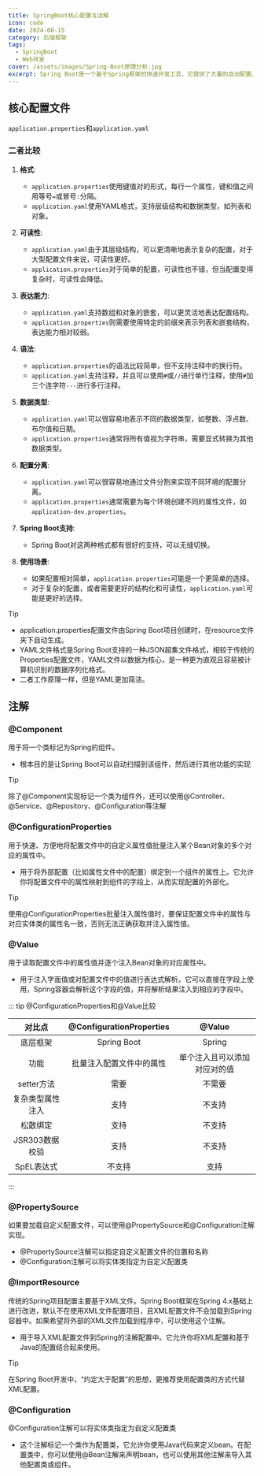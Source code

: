 ```yaml
---
title: SpringBoot核心配置与注解
icon: code
date: 2024-08-15
category: 后端框架
tags:
  - SpringBoot
  - Web开发
cover: /assets/images/Spring-Boot原理分析.jpg
excerpt: Spring Boot是一个基于Spring框架的快速开发工具，它提供了大量的自动配置、简化的依赖管理和监控功能，使得开发者可以快速构建基于Spring的应用。
---
```

## 核心配置文件

`application.properties`和`application.yaml`

### 二者比较

1. **格式**:
    
    - `application.properties`使用键值对的形式，每行一个属性，键和值之间用等号`=`或冒号`:`分隔。
    - `application.yaml`使用YAML格式，支持层级结构和数据类型，如列表和对象。

2. **可读性**:
    
    - `application.yaml`由于其层级结构，可以更清晰地表示复杂的配置，对于大型配置文件来说，可读性更好。
    - `application.properties`对于简单的配置，可读性也不错，但当配置变得复杂时，可读性会降低。

3. **表达能力**:
    
    - `application.yaml`支持数组和对象的嵌套，可以更灵活地表达配置结构。
    - `application.properties`则需要使用特定的前缀来表示列表和嵌套结构，表达能力相对较弱。

4. **语法**:
    
    - `application.properties`的语法比较简单，但不支持注释中的换行符。
    - `application.yaml`支持注释，并且可以使用`#`或`//`进行单行注释，使用`#`加三个连字符`---`进行多行注释。

5. **数据类型**:
    
    - `application.yaml`可以很容易地表示不同的数据类型，如整数、浮点数、布尔值和日期。
    - `application.properties`通常将所有值视为字符串，需要显式转换为其他数据类型。

6. **配置分离**:
    
    - `application.yaml`可以很容易地通过文件分割来实现不同环境的配置分离。
    - `application.properties`通常需要为每个环境创建不同的属性文件，如`application-dev.properties`。

7. **Spring Boot支持**:
    
    - Spring Boot对这两种格式都有很好的支持，可以无缝切换。

8. **使用场景**:
    
    - 如果配置相对简单，`application.properties`可能是一个更简单的选择。
    - 对于复杂的配置，或者需要更好的结构化和可读性，`application.yaml`可能是更好的选择。

> [!tip]
> - application.properties配置文件由Spring Boot项目创建时，在resource文件夹下自动生成。
> - YAML文件格式是Spring Boot支持的一种JSON超集文件格式，相较于传统的Properties配置文件，YAML文件以数据为核心，是一种更为直观且容易被计算机识别的数据序列化格式。
> - 二者工作原理一样，但是YAML更加简洁。

## 注解

### @Component

用于将一个类标记为Spring的组件。

- 根本目的是让Spring Boot可以自动扫描到该组件，然后进行其他功能的实现

> [!tip]
> 除了@Component实现标记一个类为组件外，还可以使用@Controller、@Service、@Repository、@Configuration等注解

### @ConfigurationProperties

用于快速、方便地将配置文件中的自定义属性值批量注入某个Bean对象的多个对应的属性中。

- 用于将外部配置（比如属性文件中的配置）绑定到一个组件的属性上。它允许你将配置文件中的属性映射到组件的字段上，从而实现配置的外部化。

> [!tip]
> 使用@ConfigurationProperties批量注入属性值时，要保证配置文件中的属性与对应实体类的属性名一致，否则无法正确获取并注入属性值。

### @Value

用于读取配置文件中的属性值并逐个注入Bean对象的对应属性中。

- 用于注入字面值或对配置文件中的值进行表达式解析。它可以直接在字段上使用，Spring容器会解析这个字段的值，并将解析结果注入到相应的字段中。

::: tip @ConfigurationProperties和@Value比较

|    对比点     | @ConfigurationProperties |     @Value     |
| :--------: | :----------------------: | :------------: |
|    底层框架    |       Spring Boot        |     Spring     |
|     功能     |       批量注入配置文件中的属性       | 单个注入且可以添加对应对的值 |
|  setter方法  |            需要            |      不需要       |
|  复杂类型属性注入  |            支持            |      不支持       |
|    松散绑定    |            支持            |      不支持       |
| JSR303数据校验 |            支持            |      不支持       |
|  SpEL表达式   |           不支持            |       支持       |

:::

### @PropertySource

如果要加载自定义配置文件，可以使用@PropertySource和@Configuration注解实现。

- @PropertySource注解可以指定自定义配置文件的位置和名称
- @Configuration注解可以将实体类指定为自定义配置类

### @ImportResource

传统的Spring项目配置主要基于XML文件。Spring Boot框架在Spring 4.x基础上进行改进，默认不在使用XML文件配置项目，且XML配置文件不会加载到Spring容器中。如果希望将外部的XML文件加载到程序中，可以使用这个注解。

- 用于导入XML配置文件到Spring的注解配置中。它允许你将XML配置和基于Java的配置结合起来使用。

> [!tip]
> 在Spring Boot开发中，“约定大于配置”的思想，更推荐使用配置类的方式代替XML配置。

### @Configuration

@Configuration注解可以将实体类指定为自定义配置类

- 这个注解标记一个类作为配置类，它允许你使用Java代码来定义bean。在配置类中，你可以使用@Bean注解来声明bean，也可以使用其他注解来导入其他配置类或组件。